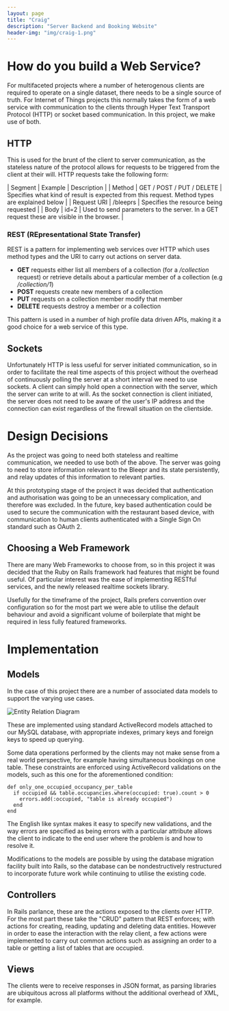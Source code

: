 ```yaml
---
layout: page
title: "Craig"
description: "Server Backend and Booking Website"
header-img: "img/craig-1.png"
---
```




# How do you build a Web Service?
For multifaceted projects where a number of heterogenous clients are required to operate on a single dataset, there needs to be a single source of truth. For Internet of Things projects this normally takes the form of a web service with communication to the clients through Hyper Text Transport Protocol (HTTP) or socket based communication. In this project, we make use of both.

## HTTP
This is used for the brunt of the client to server communication, as the stateless nature of the protocol allows for requests to be triggered from the client at their will. HTTP requests take the following form:

| Segment | Example | Description |
| Method | GET / POST / PUT / DELETE | Specifies what kind of result is expected from this request. Method types are explained below |
| Request URI | /bleeprs | Specifies the resource being requested |
| Body | id=2 | Used to send parameters to the server. In a GET request these are visible in the browser. |

### REST (REpresentational State Transfer)
REST is a pattern for implementing web services over HTTP which uses method types and the URI to carry out actions on server data.

* **GET** requests either list all members of a collection (for a */collection* request) or retrieve details about a particular member of a collection (e.g */collection/1*)
* **POST** requests create new members of a collection
* **PUT** requests on a collection member modify that member
* **DELETE** requests destroy a member or a collection

This pattern is used in a number of high profile data driven APIs, making it a good choice for a web service of this type.

## Sockets
Unfortunately HTTP is less useful for server initiated communication, so in order to facilitate the real time aspects of this project without the overhead of continuously polling the server at a short interval we need to use sockets. A client can simply hold open a connection with the server, which the server can write to at will. As the socket connection is client initiated, the server does not need to be aware of the user's IP address and the connection can exist regardless of the firewall situation on the clientside.

# Design Decisions
As the project was going to need both stateless and realtime communication, we needed to use both of the above. The server was going to need to store information relevant to the Bleepr and its state persistently, and relay updates of this information to relevant parties.

At this prototyping stage of the project it was decided that authentication and authorisation was going to be an unnecessary complication, and therefore was excluded. In the future, key based authentication could be used to secure the communication with the restaurant based device, with communication to human clients authenticated with a Single Sign On standard such as OAuth 2.

## Choosing a Web Framework
There are many Web Frameworks to choose from, so in this project it was decided that the Ruby on Rails framework had features that might be found useful. Of particular interest was the ease of implementing RESTful services, and the newly released realtime sockets library.

Usefully for the timeframe of the project, Rails prefers convention over configuration so for the most part we were able to utilise the default behaviour and avoid a significant volume of boilerplate that might be required in less fully featured frameworks.

# Implementation

## Models

In the case of this project there are a number of associated data models to support the varying use cases.

![Entity Relation Diagram](../img/erd.png)

These are implemented using standard ActiveRecord models attached to our MySQL database, with appropriate indexes, primary keys and foreign keys to speed up querying.

Some data operations performed by the clients may not make sense from a real world perspective, for example having simultaneous bookings on one table. These constraints are enforced using ActiveRecord validations on the models, such as this one for the aforementioned condition:

    def only_one_occupied_occupancy_per_table
      if occupied && table.occupancies.where(occupied: true).count > 0
        errors.add(:occupied, "table is already occupied")
      end
    end

The English like syntax makes it easy to specify new validations, and the way errors are specified as being errors with a particular attribute allows the client to indicate to the end user where the problem is and how to resolve it.

Modifications to the models are possible by using the database migration facility built into Rails, so the database can be nondestructively restructured to incorporate future work while continuing to utilise the existing code.

## Controllers

In Rails parlance, these are the actions exposed to the clients over HTTP. For the most part these take the "CRUD" pattern that REST enforces; with actions for creating, reading, updating and deleting data entities. However in order to ease the interaction with the relay client, a few actions were implemented to carry out common actions such as assigning an order to a table or getting a list of tables that are occupied.

## Views

The clients were to receive responses in JSON format, as parsing libraries are ubiquitous across all platforms without the additional overhead of XML, for example. 
